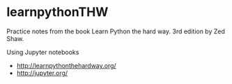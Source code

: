 # learnpythonTHW

Practice notes from the book Learn Python the hard way. 3rd edition by Zed Shaw.

Using Jupyter notebooks

- http://learnpythonthehardway.org/
- http://jupyter.org/
